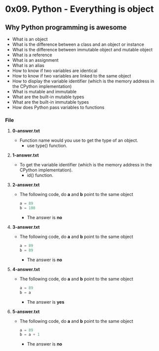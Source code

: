 # 0x09. Python - Everything is object

## Why Python programming is awesome
   - What is an object
   - What is the difference between a class and an object or instance
   - What is the difference between immutable object and mutable object
   - What is a reference
   - What is an assignment
   - What is an alias
   - How to know if two variables are identical
   - How to know if two variables are linked to the same object
   - How to display the variable identifier (which is the memory address in the CPython implementation)
   - What is mutable and immutable
   - What are the built-in mutable types
   - What are the built-in immutable types
   - How does Python pass variables to functions

### File

1. **0-answer.txt**
   - Function name would you use to get the type of an object.
     - use type() function.

2. **1-answer.txt**
   - To get the variable identifier (which is the memory address in the CPython implementation).
     - id() function.

3. **2-answer.txt**
   - The following code, do **a** and **b** point to the same object
     ```python
     a = 89
     b = 100
     ```
     - The answer is **no**

4. **3-answer.txt**
     - The following code, do **a** and **b** point to the same object
       ```python
       a = 89
       b = 89
       ```
       - The answer is **no**

5. **4-answer.txt**
   - The following code, do **a** and **b** point to the same object
       ```python
       a = 89
       b = a
       ```
       - The answer is **yes**

6. **5-answer.txt**
   - The following code, do **a** and **b** point to the same object
       ```python
       a = 89
       b = a + 1
       ```
       - The answer is **no**
